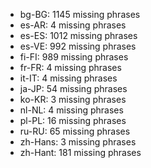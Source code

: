 - bg-BG: 1145 missing phrases
- es-AR: 4 missing phrases
- es-ES: 1012 missing phrases
- es-VE: 992 missing phrases
- fi-FI: 989 missing phrases
- fr-FR: 4 missing phrases
- it-IT: 4 missing phrases
- ja-JP: 54 missing phrases
- ko-KR: 3 missing phrases
- nl-NL: 4 missing phrases
- pl-PL: 16 missing phrases
- ru-RU: 65 missing phrases
- zh-Hans: 3 missing phrases
- zh-Hant: 181 missing phrases
